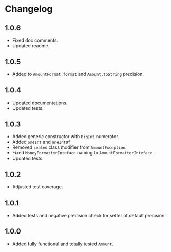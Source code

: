 # Changelog

## 1.0.6

* Fixed doc comments.
* Updated readme.

## 1.0.5

* Added to `AmountFormat.format` and `Amount.toString` precision.

## 1.0.4

* Updated documentations.
* Updated tests.

## 1.0.3

* Added generic constructor with `BigInt` numerator.
* Added `oneInt` and `oneIntOf` 
* Removed `sealed` class modifier from `AmountException`.
* Fixed `MoneyFormatterInteface` naming to `AmountFormatterInteface`.
* Updated tests.

## 1.0.2

* Adjusted test coverage.

## 1.0.1

* Added tests and negative precision check for setter of default precision.

## 1.0.0

* Added fully functional and totally tested `Amount`.
